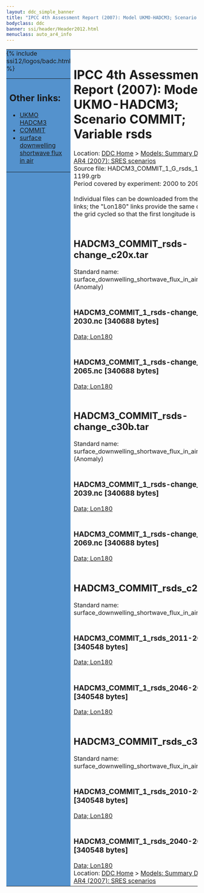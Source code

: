 ```yaml
---
layout: ddc_simple_banner
title: "IPCC 4th Assessment Report (2007): Model UKMO-HADCM3; Scenario COMMIT; Variable rsds"
bodyclass: ddc
banner: ssi/header/Header2012.html
menuclass: auto_ar4_info
---
```



<table width="100%" border="0" cellspacing="0" cellpadding="0" style="border-collapse: collapse;">
<tr style="margin:0;padding:0;border:0;">
<td style="margin:0;padding:0;border:0;height:1pt;width:150pt;background:#5492CD;" valign="top" >

<div id="lh-col2" class="auto_ar4_info">
<table class="menumain" bgcolor="#5492CD" cellspacing="0" width="100%" border="0">
<tr><td>
<h2> Other links:</h2>
<ul>
<li><a href="/auto/ar4/model-UKMO-HADCM3.html">UKMO<br/>HADCM3</a></li>
<li><a href="/auto/ar4/scenario-COMMIT.html">COMMIT</a></li>
<li><a href="/auto/ar4/var-surface_downwelling_shortwave_flux_in_air.html">surface downwelling<br/> shortwave flux in air</a></li>
</ul>
</td></tr>
{% include ssi12/logos/badc.html %}
</table>
</div>
</td>
<td><h1>IPCC 4th Assessment Report (2007): Model UKMO-HADCM3; Scenario COMMIT; Variable rsds</h1>

<!-- Breadcrumb1 -->
<div id="breadcrumb1" align="left">
Location: <a href="/index.html">DDC Home</a> > <a href="/sim/gcm_clim/">Models: Summary Data</a>
> <a href="/sim/gcm_clim/SRES_AR4/index.html">AR4 (2007): SRES scenarios</a>
</div>
<!-- End of Breadcrumb1 -->Source file: HADCM3_COMMIT_1_G_rsds_1-1199.grb
<br/>
Period covered by experiment: 2000 to 2099<br/>
<br/>Individual files can be downloaded from the "data" links; the "Lon180" links provide the same data
         with the grid cycled so that the first longitude is 180W<br/>
<br/><h2>HADCM3_COMMIT_rsds-change_c20x.tar</h2>
Standard name: surface_downwelling_shortwave_flux_in_air (Anomaly)<br>
<br/><h3>HADCM3_COMMIT_1_rsds-change_2011-2030.nc [340688 bytes]</h3>
<a href="/cgi-bin/downl/ar4_nc/rsds/HADCM3_COMMIT_1_rsds-change_2011-2030.nc">Data; </a><a href="/cgi-bin/downl/ar4_nc/rsds/HADCM3_COMMIT_1_rsds-change_2011-2030.cyto180.nc"> Lon180</a><br/>
<br/><h3>HADCM3_COMMIT_1_rsds-change_2046-2065.nc [340688 bytes]</h3>
<a href="/cgi-bin/downl/ar4_nc/rsds/HADCM3_COMMIT_1_rsds-change_2046-2065.nc">Data; </a><a href="/cgi-bin/downl/ar4_nc/rsds/HADCM3_COMMIT_1_rsds-change_2046-2065.cyto180.nc"> Lon180</a><br/>
<br/><h2>HADCM3_COMMIT_rsds-change_c30b.tar</h2>
Standard name: surface_downwelling_shortwave_flux_in_air (Anomaly)<br>
<br/><h3>HADCM3_COMMIT_1_rsds-change_2010-2039.nc [340688 bytes]</h3>
<a href="/cgi-bin/downl/ar4_nc/rsds/HADCM3_COMMIT_1_rsds-change_2010-2039.nc">Data; </a><a href="/cgi-bin/downl/ar4_nc/rsds/HADCM3_COMMIT_1_rsds-change_2010-2039.cyto180.nc"> Lon180</a><br/>
<br/><h3>HADCM3_COMMIT_1_rsds-change_2040-2069.nc [340688 bytes]</h3>
<a href="/cgi-bin/downl/ar4_nc/rsds/HADCM3_COMMIT_1_rsds-change_2040-2069.nc">Data; </a><a href="/cgi-bin/downl/ar4_nc/rsds/HADCM3_COMMIT_1_rsds-change_2040-2069.cyto180.nc"> Lon180</a><br/>
<br/><h2>HADCM3_COMMIT_rsds_c20x.tar</h2>
Standard name: surface_downwelling_shortwave_flux_in_air<br>
<br/><h3>HADCM3_COMMIT_1_rsds_2011-2030.nc [340548 bytes]</h3>
<a href="/cgi-bin/downl/ar4_nc/rsds/HADCM3_COMMIT_1_rsds_2011-2030.nc">Data; </a><a href="/cgi-bin/downl/ar4_nc/rsds/HADCM3_COMMIT_1_rsds_2011-2030.cyto180.nc"> Lon180</a><br/>
<br/><h3>HADCM3_COMMIT_1_rsds_2046-2065.nc [340548 bytes]</h3>
<a href="/cgi-bin/downl/ar4_nc/rsds/HADCM3_COMMIT_1_rsds_2046-2065.nc">Data; </a><a href="/cgi-bin/downl/ar4_nc/rsds/HADCM3_COMMIT_1_rsds_2046-2065.cyto180.nc"> Lon180</a><br/>
<br/><h2>HADCM3_COMMIT_rsds_c30b.tar</h2>
Standard name: surface_downwelling_shortwave_flux_in_air<br>
<br/><h3>HADCM3_COMMIT_1_rsds_2010-2039.nc [340548 bytes]</h3>
<a href="/cgi-bin/downl/ar4_nc/rsds/HADCM3_COMMIT_1_rsds_2010-2039.nc">Data; </a><a href="/cgi-bin/downl/ar4_nc/rsds/HADCM3_COMMIT_1_rsds_2010-2039.cyto180.nc"> Lon180</a><br/>
<br/><h3>HADCM3_COMMIT_1_rsds_2040-2069.nc [340548 bytes]</h3>
<a href="/cgi-bin/downl/ar4_nc/rsds/HADCM3_COMMIT_1_rsds_2040-2069.nc">Data; </a><a href="/cgi-bin/downl/ar4_nc/rsds/HADCM3_COMMIT_1_rsds_2040-2069.cyto180.nc"> Lon180</a><br/>
<!-- Breadcrumb2 -->
<div id="breadcrumb2" align="left">
Location: <a href="/index.html">DDC Home</a> > <a href="/sim/gcm_clim/">Models: Summary Data</a>
> <a href="/sim/gcm_clim/SRES_AR4/index.html">AR4 (2007): SRES scenarios</a>
</div>
<!-- End of Breadcrumb2 --></td></tr></table>
